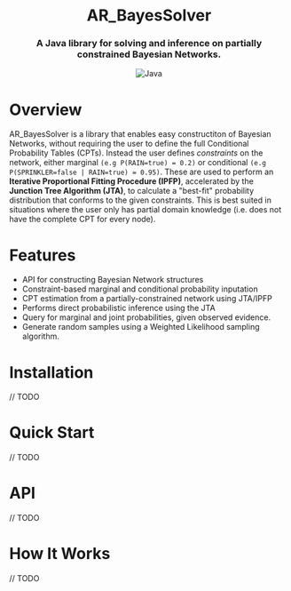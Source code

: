 <div align="center">

# AR_BayesSolver

### A Java library for solving and inference on partially constrained Bayesian Networks.

![Java](https://img.shields.io/badge/Java-21+-orange)

</div>

# Overview

AR_BayesSolver is a library that enables easy constructiton of Bayesian Networks, without requiring the user to define the full Conditional Probability Tables (CPTs). Instead the user defines *constraints* on the network, either marginal ```(e.g P(RAIN=true) = 0.2)``` or conditional ```(e.g P(SPRINKLER=false | RAIN=true) = 0.95)```. These are used to perform an **Iterative Proportional Fitting Procedure (IPFP)**, accelerated by the **Junction Tree Algorithm (JTA)**, to calculate a "best-fit" probability distribution that conforms to the given constraints. This is best suited in situations where the user only has partial domain knowledge (i.e. does not have the complete CPT for every node).

# Features

- API for constructing Bayesian Network structures
- Constraint-based marginal and conditional probability inputation
- CPT estimation from a partially-constrained network using JTA/IPFP
- Performs direct probabilistic inference using the JTA
- Query for marginal and joint probabilities, given observed evidence.
- Generate random samples using a Weighted Likelihood sampling algorithm.

# Installation

// TODO

# Quick Start 

// TODO

# API

// TODO

# How It Works

// TODO

